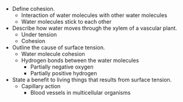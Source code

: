 - Define cohesion.
	- Interaction of water molecules with other water molecules
	- Water molecules stick to each other
- Describe how water moves through the xylem of a vascular plant.
	- Under tension
	- Cohesion
- Outline the cause of surface tension. 
	- Water molecule cohesion
	- Hydrogen bonds between the water molecules
		- Partially negative oxygen
		- Partially positive hydrogen
- State a benefit to living things that results from surface tension.
	- Capillary action
		- Blood vessels in multicellular organisms
